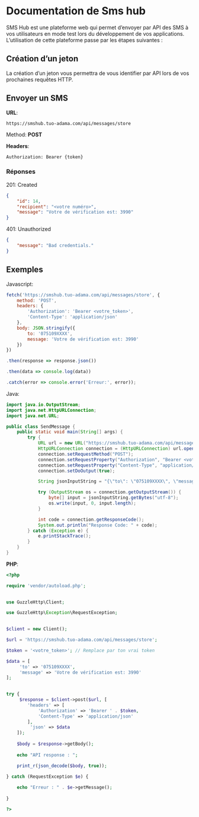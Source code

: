Documentation de Sms hub
========================

SMS Hub est une plateforme web qui permet d’envoyer par API  des SMS à vos utilisateurs en mode test lors du développement de vos applications. L’utilisation de cette plateforme passe par les étapes suivantes :

Création d’un jeton
------------

La création d’un jeton vous permettra de vous identifier par API lors de vos prochaines requêtes HTTP.




Envoyer un SMS
------------

**URL**:

```text
https://smshub.tuo-adama.com/api/messages/store
```

Method: **POST**


**Headers**:

```text
Authorization: Bearer {token}
```

### Réponses

201: Created


```json
{
	"id": 14,
	"recipient": "<votre numéro>",
	"message": "Votre de vérification est: 3990"
}
```


401:  Unauthorized

```json
{
	"message": "Bad credentials."
}
```

Exemples
------------

Javascript:
```javascript
fetch('https://smshub.tuo-adama.com/api/messages/store', {
    method: 'POST',
    headers: {
        'Authorization': 'Bearer <votre_token>',
        'Content-Type': 'application/json'
    },
    body: JSON.stringify({ 
        to: '075109XXXX',
        message: 'Votre de vérification est: 3990'
    })
})

.then(response => response.json())

.then(data => console.log(data))

.catch(error => console.error('Erreur:', error));
```

Java:

```java
import java.io.OutputStream;
import java.net.HttpURLConnection;
import java.net.URL;

public class SendMessage {
    public static void main(String[] args) {
        try {
            URL url = new URL("https://smshub.tuo-adama.com/api/messages/store");
            HttpURLConnection connection = (HttpURLConnection) url.openConnection();
            connection.setRequestMethod("POST");
            connection.setRequestProperty("Authorization", "Bearer <votre_token>");
            connection.setRequestProperty("Content-Type", "application/json");
            connection.setDoOutput(true);

            String jsonInputString = "{\"to\": \"075109XXXX\", \"message\": \"Votre de vérification est: 3990\"}";

            try (OutputStream os = connection.getOutputStream()) {
                byte[] input = jsonInputString.getBytes("utf-8");
                os.write(input, 0, input.length);           
            }

            int code = connection.getResponseCode();
            System.out.println("Response Code: " + code);
        } catch (Exception e) {
            e.printStackTrace();
        }
    }
}
```


**PHP**:

```php
<?php

require 'vendor/autoload.php';

  
use GuzzleHttp\Client;

use GuzzleHttp\Exception\RequestException;

  
$client = new Client();

$url = 'https://smshub.tuo-adama.com/api/messages/store';

$token = '<votre_token>'; // Remplace par ton vrai token

$data = [
     'to' => '075109XXXX',
     'message' => 'Votre de vérification est: 3990'
];

  
try {
     $response = $client->post($url, [
        'headers' => [
            'Authorization' => 'Bearer ' . $token,
            'Content-Type' => 'application/json'
        ],
         'json' => $data
    ]);
    
    $body = $response->getBody();
    
    echo "API response : ";

    print_r(json_decode($body, true));

} catch (RequestException $e) {
    
    echo "Erreur : " . $e->getMessage();
    
}

?>
```


